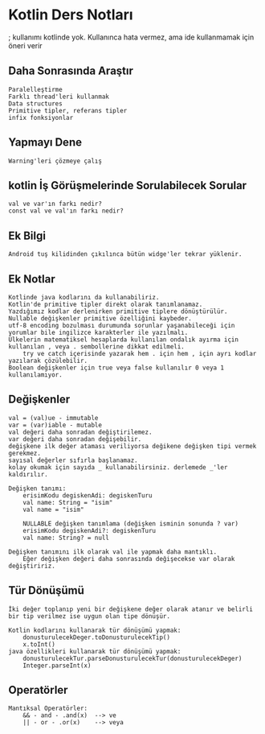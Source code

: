 # Kotlin Ders Notları 

; kullanımı kotlinde yok. Kullanınca hata vermez, ama ide kullanmamak için öneri verir

## Daha Sonrasında Araştır
	Paralelleştirme
	Farklı thread'leri kullanmak
	Data structures
	Primitive tipler, referans tipler
	infix fonksiyonlar

## Yapmayı Dene
	Warning'leri çözmeye çalış

## kotlin İş Görüşmelerinde Sorulabilecek Sorular
	val ve var'ın farkı nedir?
	const val ve val'ın farkı nedir?

## Ek Bilgi
	Android tuş kilidinden çıkılınca bütün widge'ler tekrar yüklenir.

## Ek Notlar
	Kotlinde java kodlarını da kullanabiliriz.
	Kotlin'de primitive tipler direkt olarak tanımlanamaz.
	Yazdığımız kodlar derlenirken primitive tiplere dönüştürülür.
	Nullable değişkenler primitive özelliğini kaybeder.
	utf-8 encoding bozulması durumunda sorunlar yaşanabileceği için yorumlar bile ingilizce karakterler ile yazılmalı.
	Ülkelerin matematiksel hesaplarda kullanılan ondalık ayırma için kullanılan , veya . sembollerine dikkat edilmeli.
		try ve catch içerisinde yazarak hem . için hem , için ayrı kodlar yazılarak çözülebilir.
	Boolean değişkenler için true veya false kullanılır 0 veya 1 kullanılamıyor.

## Değişkenler
	val = (val)ue - immutable
	var = (var)iable - mutable
	val değeri daha sonradan değiştirilemez.
	var değeri daha sonradan değişebilir.
	değişkene ilk değer ataması veriliyorsa değikene değişken tipi vermek gerekmez.
	sayısal değerler sıfırla başlanamaz.
	kolay okumak için sayıda _ kullanabilirsiniz. derlemede _'ler kaldırılır.
	
	Değişken tanımı: 
		erisimKodu degiskenAdi: degiskenTuru
		val name: String = "isim"
		val name = "isim"
		
		NULLABLE değişken tanımlama (değişken isminin sonunda ? var)
		erisimKodu degiskenAdi?: degiskenTuru
		val name: String? = null
	
	Değişken tanımını ilk olarak val ile yapmak daha mantıklı.
		Eğer değişken değeri daha sonrasında değişecekse var olarak değiştiririz.

## Tür Dönüşümü
	İki değer toplanıp yeni bir değişkene değer olarak atanır ve belirli bir tip verilmez ise uygun olan tipe dönüşür.
	
	Kotlin kodlarını kullanarak tür dönüşümü yapmak:
		donusturulecekDeger.toDonusturulecekTip()
		x.toInt()
	java özellikleri kullanarak tür dönüşümü yapmak:
		donusturulecekTur.parseDonusturulecekTur(donusturulecekDeger)
		Integer.parseInt(x)

## Operatörler
	Mantıksal Operatörler:
		&& - and - .and(x)	--> ve
		|| - or - .or(x)	--> veya
